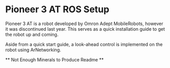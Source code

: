 # Pioneer 3 AT ROS Setup

Pioneer 3 AT is a robot developed by Omron Adept MobileRobots, however it was discontinued last year. This serves as a quick installation guide to get the robot up and coming.

Aside from a quick start guide, a look-ahead control is implemented on the robot using ArNetworking.

** Not Enough Minerals to Produce Readme **
